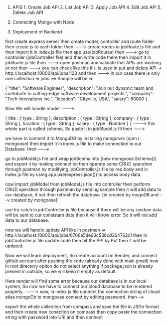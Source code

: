 1. APIS
        1. Create Job API
        2. List Job API
        3. Apply Job API
        4. Edit Job API
        5. Delete Job API 

2. Connecting Mongo with Node
3. Deployment of Backend


first create express server then create model, controller and route folder then create js to each folder then --->
create routes in jobRoute.js file and then import it in index.js file then app.use(jobRoutes) then --->
go to controller (jobController file) and then write code there then import it in jobRoute.js file then --->
open postman and validate that APIs are working or not then --->
you can check like this if /: is used in put and delete API -> http://localhost:10000/api/jobs/123 and then --->
In our case there is only one collection => jobs ==> Sample will be =>

{
  "title": "Software Engineer",
  "description": "Join our dynamic team and contribute to cutting-edge software development projects.",
  "company": "Tech Innovations Inc.",
  "location": "Cityville, USA",
  "salary": 80000
}

Now We will handle model ---->

{
    title : {
        type : String
    },
    description : {
        type : String
    },
    company : {
        type : String
    },
    location : {
        type : String
    },
    salary : {
        type : Number
    }
} ----> this whole part is called schema, So paste it in jobModel.js fil then --->

we have to connect it to MongoDB by installing mongoose (npm i mongoose) then import it in index.js file to make connection to our Database. then --->

go to jobModel.js file and wrap jobScema into [new mongoose.Schema()] and export it by making connection then operate some CRUD operation through postman by modifying jobController.js file by req.body and in index.js file by using app.use(express.json()) to access body data.

now import jobModel from jobModel.js file into controller then perform CRUD operation through postman by sending sample then it will add data to our database, if not then refresh the database. [id created by mogoDB and --v created by mongoose]

use try catch in jobController.js file because if there will be any random data will be sent to our consistant data then it will throw error. So it will not add data to our database.

now we will handle update API like in postman => http://localhost:10000/api/jobs/6706a5de93c538cd364762c1 then in jobController.js file update code then hit the API by Put then it will be updated.

Now we will learn deployment, So create account on Render, and connect github account after pushing the code (already done with main gmail) now in root directory option do not select anything if package.json is already present in outside, so we will keep it empty as default.

Here render will find some error because our database is in our local system, So now we have to connect our cloud database to be rendered properly. ----> now, in index.js file connect the connection string of cloud atlas mongoDb to mongoose.connect by editing password, then -->

export the whole collection from compass and save the file in JSOn format and then create new conection on compass then copy paste the connection string with password into URI and then connect